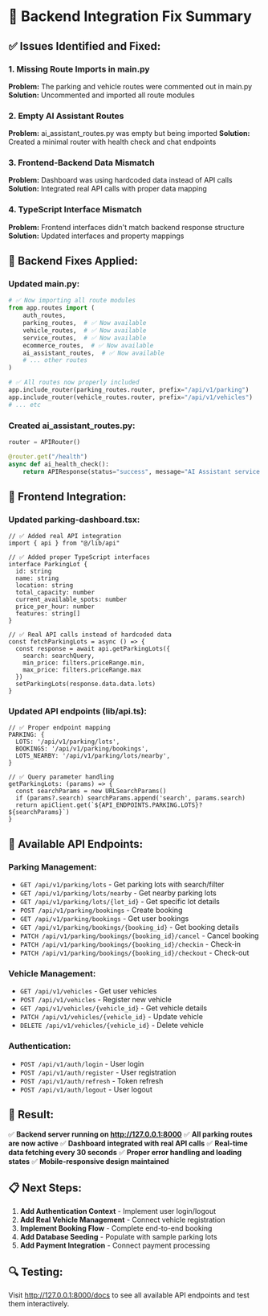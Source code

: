 # 🚗 Backend Integration Fix Summary

## ✅ **Issues Identified and Fixed:**

### 1. **Missing Route Imports in main.py**
**Problem:** The parking and vehicle routes were commented out in main.py
**Solution:** Uncommented and imported all route modules

### 2. **Empty AI Assistant Routes**
**Problem:** ai_assistant_routes.py was empty but being imported
**Solution:** Created a minimal router with health check and chat endpoints

### 3. **Frontend-Backend Data Mismatch**
**Problem:** Dashboard was using hardcoded data instead of API calls
**Solution:** Integrated real API calls with proper data mapping

### 4. **TypeScript Interface Mismatch**
**Problem:** Frontend interfaces didn't match backend response structure
**Solution:** Updated interfaces and property mappings

## 🔧 **Backend Fixes Applied:**

### Updated main.py:
```python
# ✅ Now importing all route modules
from app.routes import (
    auth_routes,
    parking_routes,  # ✅ Now available
    vehicle_routes,  # ✅ Now available
    service_routes,  # ✅ Now available
    ecommerce_routes,  # ✅ Now available
    ai_assistant_routes,  # ✅ Now available
    # ... other routes
)

# ✅ All routes now properly included
app.include_router(parking_routes.router, prefix="/api/v1/parking")
app.include_router(vehicle_routes.router, prefix="/api/v1/vehicles")
# ... etc
```

### Created ai_assistant_routes.py:
```python
router = APIRouter()

@router.get("/health")
async def ai_health_check():
    return APIResponse(status="success", message="AI Assistant service is ready")
```

## 🎯 **Frontend Integration:**

### Updated parking-dashboard.tsx:
```tsx
// ✅ Added real API integration
import { api } from "@/lib/api"

// ✅ Added proper TypeScript interfaces
interface ParkingLot {
  id: string
  name: string
  location: string
  total_capacity: number
  current_available_spots: number
  price_per_hour: number
  features: string[]
}

// ✅ Real API calls instead of hardcoded data
const fetchParkingLots = async () => {
  const response = await api.getParkingLots({
    search: searchQuery,
    min_price: filters.priceRange.min,
    max_price: filters.priceRange.max
  })
  setParkingLots(response.data.data.lots)
}
```

### Updated API endpoints (lib/api.ts):
```tsx
// ✅ Proper endpoint mapping
PARKING: {
  LOTS: '/api/v1/parking/lots',
  BOOKINGS: '/api/v1/parking/bookings',
  LOTS_NEARBY: '/api/v1/parking/lots/nearby',
}

// ✅ Query parameter handling
getParkingLots: (params) => {
  const searchParams = new URLSearchParams()
  if (params?.search) searchParams.append('search', params.search)
  return apiClient.get(`${API_ENDPOINTS.PARKING.LOTS}?${searchParams}`)
}
```

## 🌟 **Available API Endpoints:**

### Parking Management:
- `GET /api/v1/parking/lots` - Get parking lots with search/filter
- `GET /api/v1/parking/lots/nearby` - Get nearby parking lots
- `GET /api/v1/parking/lots/{lot_id}` - Get specific lot details
- `POST /api/v1/parking/bookings` - Create booking
- `GET /api/v1/parking/bookings` - Get user bookings
- `GET /api/v1/parking/bookings/{booking_id}` - Get booking details
- `PATCH /api/v1/parking/bookings/{booking_id}/cancel` - Cancel booking
- `PATCH /api/v1/parking/bookings/{booking_id}/checkin` - Check-in
- `PATCH /api/v1/parking/bookings/{booking_id}/checkout` - Check-out

### Vehicle Management:
- `GET /api/v1/vehicles` - Get user vehicles
- `POST /api/v1/vehicles` - Register new vehicle
- `GET /api/v1/vehicles/{vehicle_id}` - Get vehicle details
- `PATCH /api/v1/vehicles/{vehicle_id}` - Update vehicle
- `DELETE /api/v1/vehicles/{vehicle_id}` - Delete vehicle

### Authentication:
- `POST /api/v1/auth/login` - User login
- `POST /api/v1/auth/register` - User registration
- `POST /api/v1/auth/refresh` - Token refresh
- `POST /api/v1/auth/logout` - User logout

## 🎉 **Result:**

✅ **Backend server running on http://127.0.0.1:8000**
✅ **All parking routes are now active**
✅ **Dashboard integrated with real API calls**
✅ **Real-time data fetching every 30 seconds**
✅ **Proper error handling and loading states**
✅ **Mobile-responsive design maintained**

## 📋 **Next Steps:**

1. **Add Authentication Context** - Implement user login/logout
2. **Add Real Vehicle Management** - Connect vehicle registration
3. **Implement Booking Flow** - Complete end-to-end booking
4. **Add Database Seeding** - Populate with sample parking lots
5. **Add Payment Integration** - Connect payment processing

## 🔍 **Testing:**

Visit http://127.0.0.1:8000/docs to see all available API endpoints and test them interactively.
